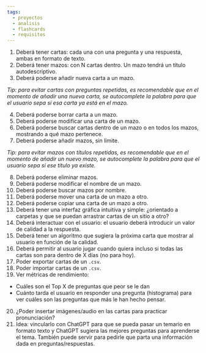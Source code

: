```yaml
---
tags:
  - proyectos
  - analisis
  - flashcards
  - requisitos
---
```


1. Deberá tener cartas: cada una con una pregunta y una respuesta, ambas en formato de texto.
2. Deberá tener mazos: con N cartas dentro. Un mazo tendrá un título autodescriptivo.
3. Deberá poderse añadir nueva carta a un mazo.

_Tip: para evitar cartas con preguntas repetidas, es recomendable que en el momento de añadir una nueva carta, se autocomplete la palabra para que el usuario sepa si esa carta ya está en el mazo._

4. Deberá poderse borrar carta a un mazo.
5. Deberá poderse modificar una carta de un mazo.
6. Deberá poderse buscar cartas dentro de un mazo o en todos los mazos, mostrando a qué mazo pertenece.
7. Deberá poderse añadir mazos, sin límite.

_Tip: para evitar mazos con títulos repetidas, es recomendable que en el momento de añadir un nuevo mazo, se autocomplete la palabra para que el usuario sepa si ese título ya existe._

8. Deberá poderse eliminar mazos.
9. Deberá poderse modificar el nombre de un mazo.
10. Deberá poderse buscar mazos por nombre.
11. Deberá poderse mover una carta de un mazo a otro.
12. Deberá poderse copiar una carta de un mazo a otro.
13. Deberá tener una interfaz gráfica intuitiva y simple: ¿orientado a carpetas y que se puedan arrastrar cartas de un sitio a otro?
14. Deberá interactuar con el usuario: el usuario deberá introducir un valor de calidad a la respuesta.
15. Deberá tener un algoritmo que sugiera la próxima carta que mostrar al usuario en función de la calidad.
16. Deberá permitir al usuario jugar cuando quiera incluso si todas las cartas son para dentro de X días (no para hoy).
17. Poder exportar cartas de un `.csv`.
18. Poder importar cartas de un `.csv`.
19. Ver métricas de rendimiento:
  - Cuáles son el Top X de preguntas que peor se le dan
  - Cuánto tarda el usuario en responder una pregunta (histograma) para ver cuáles son las preguntas que más le han hecho pensar.
20. ¿Poder insertar imágenes/audio en las cartas para practicar pronunciación?
21. Idea: vincularlo con ChatGPT para que se pueda pasar un temario en formato texto y ChatGPT sugiera las mejores preguntas para aprenderse el tema. También puede servir para pedirle que parta una información dada en preguntas/respuestas.